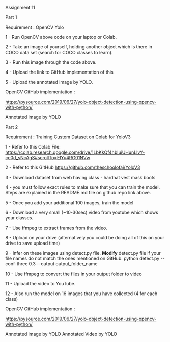 Assignment 11

Part 1 

Requirement : OpenCV Yolo

1 - Run OpenCV  above code on your laptop or Colab. 

2 - Take an image of yourself, holding another object which is there in COCO data set (search for COCO classes to learn). 

3 - Run this image through the code above. 

4 - Upload the link to GitHub implementation of this

5 - Upload the annotated image by YOLO. 

OpenCV GitHub implementation : 

https://pysource.com/2019/06/27/yolo-object-detection-using-opencv-with-python/

Annotated image by YOLO


Part 2 

Requirement : Training Custom Dataset on Colab for YoloV3

1 - Refer to this Colab File:  https://colab.research.google.com/drive/1LbKkQf4hbIuiUHunLlvY-cc0d_sNcAgS#scrollTo=ElYu4RG01NVw

2 - Refer to this GitHub  https://github.com/theschoolofai/YoloV3

3 - Download dataset from web having class -  hardhat vest mask boots

4 - you must follow exact rules to make sure that you can train the model. Steps are explained in the README.md file on github repo link above.

5 - Once you add your additional 100 images, train the model

6 - Download a very small (~10-30sec) video from youtube which shows your classes. 

7 - Use ffmpeg to extract frames from the video. 

8 - Upload on your drive (alternatively you could be doing all of this on your drive to save upload time)

9 -  Infer on these images using detect.py file. **Modify** detect.py file if your file names do not match the ones mentioned on GitHub. 
     python detect.py --conf-three 0.3 --output output_folder_name
     
10 - Use  ffmpeg  to convert the files in your output folder to video

11 - Upload the video to YouTube. 

12 - Also run the model on 16 images that you have collected (4 for each class)

OpenCV GitHub implementation : 

https://pysource.com/2019/06/27/yolo-object-detection-using-opencv-with-python/

Annotated image by YOLO
Annotated Video by YOLO


